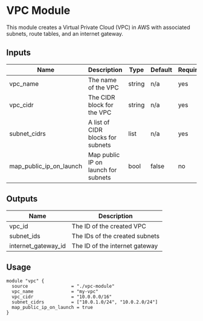 # VPC Module

This module creates a Virtual Private Cloud (VPC) in AWS with associated subnets, route tables, and an internet gateway.

## Inputs

| Name                   | Description                         | Type   | Default | Required |
|------------------------|-------------------------------------|--------|---------|----------|
| vpc_name               | The name of the VPC                | string | n/a     | yes      |
| vpc_cidr               | The CIDR block for the VPC         | string | n/a     | yes      |
| subnet_cidrs           | A list of CIDR blocks for subnets  | list   | n/a     | yes      |
| map_public_ip_on_launch| Map public IP on launch for subnets| bool   | false   | no       |

## Outputs

| Name                | Description                     |
|---------------------|---------------------------------|
| vpc_id              | The ID of the created VPC      |
| subnet_ids          | The IDs of the created subnets |
| internet_gateway_id | The ID of the internet gateway |

## Usage
```hcl
module "vpc" {
  source                = "./vpc-module"
  vpc_name              = "my-vpc"
  vpc_cidr              = "10.0.0.0/16"
  subnet_cidrs          = ["10.0.1.0/24", "10.0.2.0/24"]
  map_public_ip_on_launch = true
}
